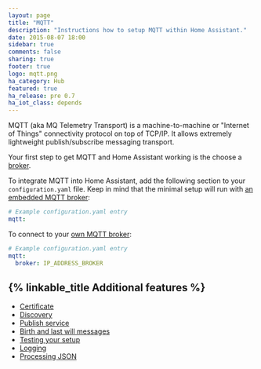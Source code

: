 ```yaml
---
layout: page
title: "MQTT"
description: "Instructions how to setup MQTT within Home Assistant."
date: 2015-08-07 18:00
sidebar: true
comments: false
sharing: true
footer: true
logo: mqtt.png
ha_category: Hub
featured: true
ha_release: pre 0.7
ha_iot_class: depends
---
```


MQTT (aka MQ Telemetry Transport) is a machine-to-machine or "Internet of Things" connectivity protocol on top of TCP/IP. It allows extremely lightweight publish/subscribe messaging transport.

Your first step to get MQTT and Home Assistant working is the choose a [broker](/docs/mqtt/broker).

To integrate MQTT into Home Assistant, add the following section to your `configuration.yaml` file. Keep in mind that the minimal setup will run with [an embedded MQTT broker](/docs/mqtt/broker#embedded-broker):

```yaml
# Example configuration.yaml entry
mqtt:
```

To connect to your [own MQTT broker](/docs/mqtt/broker#run-your-own):

```yaml
# Example configuration.yaml entry
mqtt:
  broker: IP_ADDRESS_BROKER
```

## {% linkable_title Additional features %}

- [Certificate](/docs/mqtt/certificate/)
- [Discovery](/docs/mqtt/discovery/)
- [Publish service](/docs/mqtt/service/)
- [Birth and last will messages](/docs/mqtt/birth_will/)
- [Testing your setup](/docs/mqtt/testing/)
- [Logging](/docs/mqtt/logging/)
- [Processing JSON](/docs/mqtt/processing_json/)

